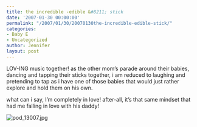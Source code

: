 ```yaml
---
title: the incredible -edible &#8211; stick
date: '2007-01-30 00:00:00'
permalink: "/2007/01/30/20070130the-incredible-edible-stick/"
categories:
- Baby E
- Uncategorized
author: Jennifer
layout: post
---
```


LOV-ING music together! as the other mom&#8217;s parade around their babies, dancing and tapping their sticks together, i am reduced to laughing and pretending to tap as i have one of those babies that would just rather explore and hold them on his own.

what can i say, I&#8217;m completely in love! after-all, it&#8217;s that same mindset that had me falling in love with his daddy!

<img id="image120" alt="pod_13007.jpg" src="http://static.squarespace.com/static/50db6bb3e4b015296cd43789/50dfa5b1e4b0dc6320e0b5ea/50dfa5b1e4b0dc6320e0b655/1170168114000/?format=original" />
